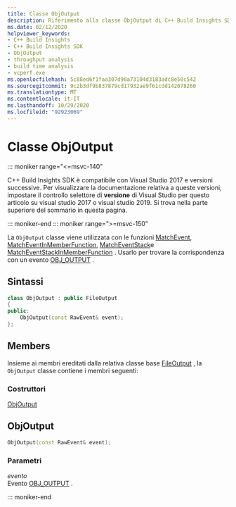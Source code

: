```yaml
---
title: Classe ObjOutput
description: Riferimento alla classe ObjOutput di C++ Build Insights SDK.
ms.date: 02/12/2020
helpviewer_keywords:
- C++ Build Insights
- C++ Build Insights SDK
- ObjOutput
- throughput analysis
- build time analysis
- vcperf.exe
ms.openlocfilehash: 5c88ed6f1faa307d90a73104d3183adc8e50c542
ms.sourcegitcommit: 9c2b3df9b837879cd17932ae9f61cdd142078260
ms.translationtype: MT
ms.contentlocale: it-IT
ms.lasthandoff: 10/29/2020
ms.locfileid: "92923069"
---
```

# <a name="objoutput-class"></a>Classe ObjOutput

::: moniker range="<=msvc-140"

C++ Build Insights SDK è compatibile con Visual Studio 2017 e versioni successive. Per visualizzare la documentazione relativa a queste versioni, impostare il controllo selettore di **versione** di Visual Studio per questo articolo su visual studio 2017 o visual studio 2019. Si trova nella parte superiore del sommario in questa pagina.

::: moniker-end
::: moniker range=">=msvc-150"

La `ObjOutput` classe viene utilizzata con le funzioni [MatchEvent](../functions/match-event.md), [MatchEventInMemberFunction](../functions/match-event-in-member-function.md), [MatchEventStack](../functions/match-event-stack.md)e [MatchEventStackInMemberFunction](../functions/match-event-stack-in-member-function.md) . Usarlo per trovare la corrispondenza con un evento [OBJ_OUTPUT](../event-table.md#obj-output) .

## <a name="syntax"></a>Sintassi

```cpp
class ObjOutput : public FileOutput
{
public:
    ObjOutput(const RawEvent& event);
};
```

## <a name="members"></a>Members

Insieme ai membri ereditati dalla relativa classe base [FileOutput](file-output.md) , la `ObjOutput` classe contiene i membri seguenti:

### <a name="constructors"></a>Costruttori

[ObjOutput](#obj-output)

## <a name="objoutput"></a><a name="obj-output"></a> ObjOutput

```cpp
ObjOutput(const RawEvent& event);
```

### <a name="parameters"></a>Parametri

*evento*\
Evento [OBJ_OUTPUT](../event-table.md#obj-output) .

::: moniker-end
